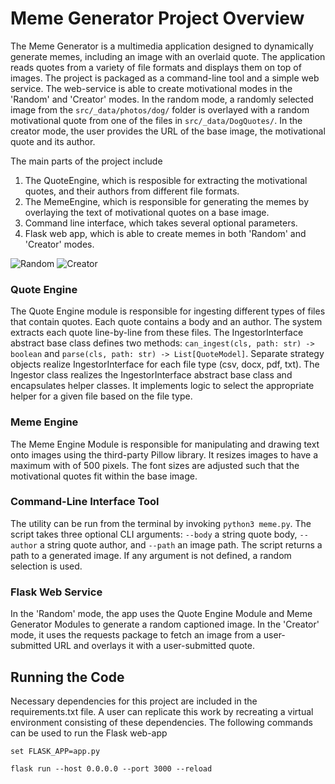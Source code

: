 # Meme Generator Project Overview

The Meme Generator is a multimedia application designed to dynamically generate memes, including an image with an overlaid quote. 
The application reads quotes from a variety of file formats and displays them on top of images. The project is packaged as a command-line tool and a simple 
web service. The web-service is able to create motivational modes in the 'Random' and 'Creator' modes.
In the random mode, a randomly selected image from the `src/_data/photos/dog/` folder is overlayed with a random motivational quote from one of the files in `src/_data/DogQuotes/`.
In the creator mode, the user provides the URL of the base image, the motivational quote and its author.

The main parts of the project include
1) The QuoteEngine, which is resposible for extracting the motivational quotes, and their authors from different file formats.
2) The MemeEngine, which is responsible for generating the memes by overlaying the text of motivational quotes on a base image.
3) Command line interface, which takes several optional parameters.
4) Flask web app, which is able to create memes in both 'Random' and 'Creator' modes.

<img src="./Images/Slide1.PNG" alt="Random">
<img src="./Images/Slide2.PNG" alt="Creator">

### Quote Engine

The Quote Engine module is responsible for ingesting different types of files that contain quotes. 
Each quote contains a body and an author. The system extracts each quote line-by-line from these files.
The IngestorInterface abstract base class defines two methods: `can_ingest(cls, path: str) -> boolean` and `parse(cls, path: str) -> List[QuoteModel]`. 
Separate strategy objects realize IngestorInterface for each file type (csv, docx, pdf, txt). 
The Ingestor class realizes the IngestorInterface abstract base class and encapsulates helper classes. 
It implements logic to select the appropriate helper for a given file based on the file type.

### Meme Engine

The Meme Engine Module is responsible for manipulating and drawing text onto images using the third-party Pillow library.
It resizes images to have a maximum with of 500 pixels. The font sizes are adjusted such that the motivational quotes fit within the base image.


### Command-Line Interface Tool
The utility can be run from the terminal by invoking `python3 meme.py`. 
The script takes three optional CLI arguments: `--body` a string quote body, `--author` a string quote author, and `--path` an image path. 
The script returns a path to a generated image. If any argument is not defined, a random selection is used.

### Flask Web Service
In the 'Random' mode, the app uses the Quote Engine Module and Meme Generator Modules to generate a random captioned image. 
In the 'Creator' mode, it uses the requests package to fetch an image from a user-submitted URL and overlays it with a user-submitted quote.

## Running the Code

Necessary dependencies for this project are included in the requirements.txt file. A user can replicate this work by recreating a virtual environment consisting of these dependencies.
The following commands can be used to run the Flask web-app

`set FLASK_APP=app.py`

`flask run --host 0.0.0.0 --port 3000 --reload` 

